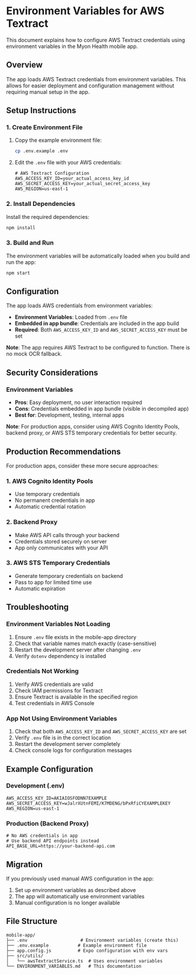 # Environment Variables for AWS Textract

This document explains how to configure AWS Textract credentials using environment variables in the Myon Health mobile app.

## Overview

The app loads AWS Textract credentials from environment variables. This allows for easier deployment and configuration management without requiring manual setup in the app.

## Setup Instructions

### 1. Create Environment File

1. Copy the example environment file:

   ```bash
   cp .env.example .env
   ```

2. Edit the `.env` file with your AWS credentials:
   ```env
   # AWS Textract Configuration
   AWS_ACCESS_KEY_ID=your_actual_access_key_id
   AWS_SECRET_ACCESS_KEY=your_actual_secret_access_key
   AWS_REGION=us-east-1
   ```

### 2. Install Dependencies

Install the required dependencies:

```bash
npm install
```

### 3. Build and Run

The environment variables will be automatically loaded when you build and run the app:

```bash
npm start
```

## Configuration

The app loads AWS credentials from environment variables:

- **Environment Variables**: Loaded from `.env` file
- **Embedded in app bundle**: Credentials are included in the app build
- **Required**: Both `AWS_ACCESS_KEY_ID` and `AWS_SECRET_ACCESS_KEY` must be set

**Note**: The app requires AWS Textract to be configured to function. There is no mock OCR fallback.

## Security Considerations

### Environment Variables

- **Pros**: Easy deployment, no user interaction required
- **Cons**: Credentials embedded in app bundle (visible in decompiled app)
- **Best for**: Development, testing, internal apps

**Note**: For production apps, consider using AWS Cognito Identity Pools, backend proxy, or AWS STS temporary credentials for better security.

## Production Recommendations

For production apps, consider these more secure approaches:

### 1. AWS Cognito Identity Pools

- Use temporary credentials
- No permanent credentials in app
- Automatic credential rotation

### 2. Backend Proxy

- Make AWS API calls through your backend
- Credentials stored securely on server
- App only communicates with your API

### 3. AWS STS Temporary Credentials

- Generate temporary credentials on backend
- Pass to app for limited time use
- Automatic expiration

## Troubleshooting

### Environment Variables Not Loading

1. Ensure `.env` file exists in the mobile-app directory
2. Check that variable names match exactly (case-sensitive)
3. Restart the development server after changing `.env`
4. Verify `dotenv` dependency is installed

### Credentials Not Working

1. Verify AWS credentials are valid
2. Check IAM permissions for Textract
3. Ensure Textract is available in the specified region
4. Test credentials in AWS Console

### App Not Using Environment Variables

1. Check that both `AWS_ACCESS_KEY_ID` and `AWS_SECRET_ACCESS_KEY` are set
2. Verify `.env` file is in the correct location
3. Restart the development server completely
4. Check console logs for configuration messages

## Example Configuration

### Development (.env)

```env
AWS_ACCESS_KEY_ID=AKIAIOSFODNN7EXAMPLE
AWS_SECRET_ACCESS_KEY=wJalrXUtnFEMI/K7MDENG/bPxRfiCYEXAMPLEKEY
AWS_REGION=us-east-1
```

### Production (Backend Proxy)

```env
# No AWS credentials in app
# Use backend API endpoints instead
API_BASE_URL=https://your-backend-api.com
```

## Migration

If you previously used manual AWS configuration in the app:

1. Set up environment variables as described above
2. The app will automatically use environment variables
3. Manual configuration is no longer available

## File Structure

```
mobile-app/
├── .env                    # Environment variables (create this)
├── .env.example           # Example environment file
├── app.config.js          # Expo configuration with env vars
├── src/utils/
│   └── awsTextractService.ts  # Uses environment variables
└── ENVIRONMENT_VARIABLES.md   # This documentation
```
